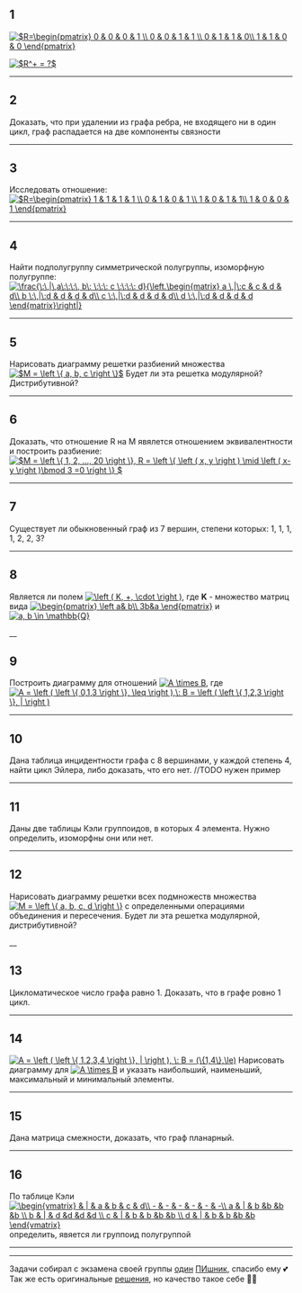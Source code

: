 ## 1
<a href="https://www.codecogs.com/eqnedit.php?latex=$R=\begin{pmatrix}&space;0&space;&&space;0&space;&&space;0&space;&&space;1&space;\\&space;0&space;&&space;0&space;&&space;1&space;&&space;1&space;\\&space;0&space;&&space;1&space;&&space;1&space;&&space;0\\&space;1&space;&&space;1&space;&&space;0&space;&&space;0&space;\end{pmatrix}" target="_blank"><img src="https://latex.codecogs.com/gif.latex?$R=\begin{pmatrix}&space;0&space;&&space;0&space;&&space;0&space;&&space;1&space;\\&space;0&space;&&space;0&space;&&space;1&space;&&space;1&space;\\&space;0&space;&&space;1&space;&&space;1&space;&&space;0\\&space;1&space;&&space;1&space;&&space;0&space;&&space;0&space;\end{pmatrix}" title="$R=\begin{pmatrix} 0 & 0 & 0 & 1 \\ 0 & 0 & 1 & 1 \\ 0 & 1 & 1 & 0\\ 1 & 1 & 0 & 0 \end{pmatrix}" /></a>

<a href="https://www.codecogs.com/eqnedit.php?latex=$R^&plus;&space;=&space;?$" target="_blank"><img src="https://latex.codecogs.com/gif.latex?$R^&plus;&space;=&space;?$" title="$R^+ = ?$" /></a>
___

## 2
Доказать, что при удалении из графа ребра, не входящего ни в один цикл, граф распадается на две компоненты связности

___

## 3
Исследовать отношение:
<a href="https://www.codecogs.com/eqnedit.php?latex=$R=\begin{pmatrix}&space;1&space;&&space;1&space;&&space;1&space;&&space;1&space;\\&space;0&space;&&space;1&space;&&space;0&space;&&space;1&space;\\&space;1&space;&&space;0&space;&&space;1&space;&&space;1\\&space;1&space;&&space;0&space;&&space;0&space;&&space;1&space;\end{pmatrix}" target="_blank"><img src="https://latex.codecogs.com/gif.latex?$R=\begin{pmatrix}&space;1&space;&&space;1&space;&&space;1&space;&&space;1&space;\\&space;0&space;&&space;1&space;&&space;0&space;&&space;1&space;\\&space;1&space;&&space;0&space;&&space;1&space;&&space;1\\&space;1&space;&&space;0&space;&&space;0&space;&&space;1&space;\end{pmatrix}" title="$R=\begin{pmatrix} 1 & 1 & 1 & 1 \\ 0 & 1 & 0 & 1 \\ 1 & 0 & 1 & 1\\ 1 & 0 & 0 & 1 \end{pmatrix}" /></a>

___
## 4 
Найти подполугруппу симметрической полугруппы, изоморфную полугруппе: 
<a href="https://www.codecogs.com/eqnedit.php?latex=\frac{\:\,|\,a\:\:\:\,&space;b\:&space;\:\:\:&space;c&space;\:\:\:\:&space;d}{\left.\begin{matrix}&space;a&space;\,|\:c&space;&&space;c&space;&&space;d&space;&&space;d\\&space;b&space;\:\,|\:d&space;&&space;d&space;&&space;d&space;&&space;d\\&space;c&space;\:\,|\:d&space;&&space;d&space;&&space;d&space;&&space;d\\&space;d&space;\:\,|\:d&space;&&space;d&space;&&space;d&space;&&space;d&space;\end{matrix}\right|}" target="_blank"><img src="https://latex.codecogs.com/gif.latex?\frac{\:\,|\,a\:\:\:\,&space;b\:&space;\:\:\:&space;c&space;\:\:\:\:&space;d}{\left.\begin{matrix}&space;a&space;\,|\:c&space;&&space;c&space;&&space;d&space;&&space;d\\&space;b&space;\:\,|\:d&space;&&space;d&space;&&space;d&space;&&space;d\\&space;c&space;\:\,|\:d&space;&&space;d&space;&&space;d&space;&&space;d\\&space;d&space;\:\,|\:d&space;&&space;d&space;&&space;d&space;&&space;d&space;\end{matrix}\right|}" title="\frac{\:\,|\,a\:\:\:\, b\: \:\:\: c \:\:\:\: d}{\left.\begin{matrix} a \,|\:c & c & d & d\\ b \:\,|\:d & d & d & d\\ c \:\,|\:d & d & d & d\\ d \:\,|\:d & d & d & d \end{matrix}\right|}" /></a>


___

## 5
Нарисовать диаграмму решетки разбиений множества <a href="https://www.codecogs.com/eqnedit.php?latex=$M&space;=&space;\left&space;\{&space;a,&space;b,&space;c&space;\right&space;\}$" target="_blank"><img src="https://latex.codecogs.com/gif.latex?$M&space;=&space;\left&space;\{&space;a,&space;b,&space;c&space;\right&space;\}$" title="$M = \left \{ a, b, c \right \}$" /></a>
Будет ли эта решетка модулярной? Дистрибутивной?

___

## 6
Доказать, что отношение R на M явялется отношением эквивалентности и построить разбиение:
<a href="https://www.codecogs.com/eqnedit.php?latex=$M&space;=&space;\left&space;\{&space;1,&space;2,&space;...,&space;20&space;\right&space;\},&space;R&space;=&space;\left&space;\{&space;\left&space;(&space;x,&space;y&space;\right&space;)&space;\mid&space;\left&space;(&space;x-y&space;\right&space;)\bmod&space;3&space;=0&space;\right&space;\}&space;$" target="_blank"><img src="https://latex.codecogs.com/gif.latex?$M&space;=&space;\left&space;\{&space;1,&space;2,&space;...,&space;20&space;\right&space;\},&space;R&space;=&space;\left&space;\{&space;\left&space;(&space;x,&space;y&space;\right&space;)&space;\mid&space;\left&space;(&space;x-y&space;\right&space;)\bmod&space;3&space;=0&space;\right&space;\}&space;$" title="$M = \left \{ 1, 2, ..., 20 \right \}, R = \left \{ \left ( x, y \right ) \mid \left ( x-y \right )\bmod 3 =0 \right \} $" /></a>

___

## 7
Существует ли обыкновенный граф из 7 вершин, степени которых: 1, 1, 1, 1, 2, 2, 3?

___

## 8

Является ли полем <a href="https://www.codecogs.com/eqnedit.php?latex=\left&space;(&space;K,&space;&plus;,&space;\cdot&space;\right&space;)" target="_blank"><img src="https://latex.codecogs.com/gif.latex?\left&space;(&space;K,&space;&plus;,&space;\cdot&space;\right&space;)" title="\left ( K, +, \cdot \right )" /></a>,
где **K** - множество матриц вида <a href="https://www.codecogs.com/eqnedit.php?latex=\begin{pmatrix}&space;\left&space;a&&space;b\\&space;3b&a&space;\end{pmatrix}" target="_blank"><img src="https://latex.codecogs.com/gif.latex?\begin{pmatrix}&space;\left&space;a&&space;b\\&space;3b&a&space;\end{pmatrix}" title="\begin{pmatrix} \left a& b\\ 3b&a \end{pmatrix}" /></a> и
<a href="https://www.codecogs.com/eqnedit.php?latex=a,&space;b&space;\in&space;\mathbb{Q}" target="_blank"><img src="https://latex.codecogs.com/gif.latex?a,&space;b&space;\in&space;\mathbb{Q}" title="a, b \in \mathbb{Q}" /></a>

__

## 9
Построить диаграмму для отношений <a href="https://www.codecogs.com/eqnedit.php?latex=A&space;\times&space;B" target="_blank"><img src="https://latex.codecogs.com/gif.latex?A&space;\times&space;B" title="A \times B" /></a>, где <a href="https://www.codecogs.com/eqnedit.php?latex=A&space;=&space;\left&space;(&space;\left&space;\{&space;0,1,3&space;\right&space;\},&space;\leq&space;\right&space;),\:&space;B&space;=&space;\left&space;(&space;\left&space;\{&space;1,2,3&space;\right&space;\},&space;|&space;\right&space;)" target="_blank"><img src="https://latex.codecogs.com/gif.latex?A&space;=&space;\left&space;(&space;\left&space;\{&space;0,1,3&space;\right&space;\},&space;\leq&space;\right&space;),\:&space;B&space;=&space;\left&space;(&space;\left&space;\{&space;1,2,3&space;\right&space;\},&space;|&space;\right&space;)" title="A = \left ( \left \{ 0,1,3 \right \}, \leq \right ),\: B = \left ( \left \{ 1,2,3 \right \}, | \right )" /></a>

___


## 10

Дана таблица инцидентности графа с 8 вершинами, у каждой степень 4, найти цикл Эйлера, либо доказать, что его нет. //TODO нужен пример

___

## 11
Даны две таблицы Кэли группоидов, в которых 4 элемента. Нужно определить, изоморфны они или нет.
____

## 12
Нарисовать диаграмму решетки всех подмножеств множества <a href="https://www.codecogs.com/eqnedit.php?latex=M&space;=&space;\left&space;\{&space;a,&space;b,&space;c,&space;d&space;\right&space;\}" target="_blank"><img src="https://latex.codecogs.com/gif.latex?M&space;=&space;\left&space;\{&space;a,&space;b,&space;c,&space;d&space;\right&space;\}" title="M = \left \{ a, b, c, d \right \}" /></a> c определенными операциями объединения и пересечения. Будет ли эта решетка модулярной, дистрибутивной?


__

## 13 

Цикломатическое число графа равно 1. Доказать, что в графе ровно 1 цикл.

___

## 14

<a href="https://www.codecogs.com/eqnedit.php?latex=A&space;=&space;\left&space;(&space;\left&space;\{&space;1,2,3,4&space;\right&space;\},&space;|&space;\right&space;),&space;\:&space;B&space;=&space;(\{1,4\},\le)" target="_blank"><img src="https://latex.codecogs.com/gif.latex?A&space;=&space;\left&space;(&space;\left&space;\{&space;1,2,3,4&space;\right&space;\},&space;|&space;\right&space;),&space;\:&space;B&space;=&space;(\{1,4\},\le)" title="A = \left ( \left \{ 1,2,3,4 \right \}, | \right ), \: B = (\{1,4\},\le)" /></a>
Нарисовать диаграмму для <a href="https://www.codecogs.com/eqnedit.php?latex=A&space;\times&space;B" target="_blank"><img src="https://latex.codecogs.com/gif.latex?A&space;\times&space;B" title="A \times B" /></a> и указать наибольший, наименьший, максимальный и минимальный элементы.

___

## 15

Дана матрица смежности, доказать, что граф планарный.

___

## 16
 
По таблице Кэли <a href="https://www.codecogs.com/eqnedit.php?latex=\inline&space;\begin{vmatrix}&space;&&space;|&space;&&space;a&space;&&space;b&space;&&space;c&space;&&space;d\\&space;-&space;&&space;-&space;&&space;-&space;&&space;-&space;&&space;-&space;&&space;-\\&space;a&space;&&space;|&space;&&space;b&space;&b&space;&b&space;&b&space;\\&space;b&space;&&space;|&space;&&space;d&space;&d&space;&d&space;&d&space;\\&space;c&space;&&space;|&space;&&space;b&space;&&space;b&space;&b&space;&b&space;\\&space;d&space;&&space;|&space;&&space;b&space;&&space;b&space;&b&space;&b&space;\end{vmatrix}" target="_blank"><img src="https://latex.codecogs.com/gif.latex?\inline&space;\begin{vmatrix}&space;&&space;|&space;&&space;a&space;&&space;b&space;&&space;c&space;&&space;d\\&space;-&space;&&space;-&space;&&space;-&space;&&space;-&space;&&space;-&space;&&space;-\\&space;a&space;&&space;|&space;&&space;b&space;&b&space;&b&space;&b&space;\\&space;b&space;&&space;|&space;&&space;d&space;&d&space;&d&space;&d&space;\\&space;c&space;&&space;|&space;&&space;b&space;&&space;b&space;&b&space;&b&space;\\&space;d&space;&&space;|&space;&&space;b&space;&&space;b&space;&b&space;&b&space;\end{vmatrix}" title="\begin{vmatrix} & | & a & b & c & d\\ - & - & - & - & - & -\\ a & | & b &b &b &b \\ b & | & d &d &d &d \\ c & | & b & b &b &b \\ d & | & b & b &b &b \end{vmatrix}" /></a> определить, явяется ли группоид полугруппой
___


___

Задачи собирал с экзамена своей группы [один](https://vk.com/nikitiusdetkov) [ПИшник](https://vk.com/video-134071529_456239023), спасибо ему 💕
Так же есть оригинальные [решения](/solved/), но качество такое себе 🤦‍♂️

